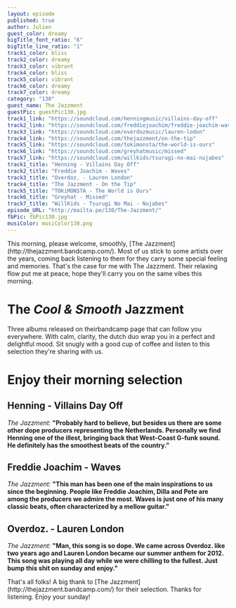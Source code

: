 ```yaml
---
layout: episode
published: true
author: Julien
guest_color: dreamy
bigTitle_font_ratio: "6"
bigTitle_line_ratio: "1"
track1_color: bliss
track2_color: dreamy
track3_color: vibrant
track4_color: bliss
track5_color: vibrant
track6_color: dreamy
track7_color: dreamy
category: "130"
guest_name: The Jazzment
guestPic: guestPic130.jpg
track1_link: "https://soundcloud.com/henningmusic/villains-day-off"
track2_link: "https://soundcloud.com/freddiejoachim/freddie-joachim-waves"
track3_link: "https://soundcloud.com/overdozmusic/lauren-lodon"
track4_link: "https://soundcloud.com/thejazzment/on-the-tip"
track5_link: "https://soundcloud.com/tokimonsta/the-world-is-ours"
track6_link: "https://soundcloud.com/greyhatmusic/missed"
track7_link: "https://soundcloud.com/willkids/tsurugi-no-mai-nujabes"
track1_title: "Henning - Villains Day Off"
track2_title: "Freddie Joachim - Waves"
track3_title: "Overdoz. - Lauren London"
track4_title: "The Jazzment - On the Tip"
track5_title: "TOKiMONSTA - The World is Ours"
track6_title: "Greyhat - Missed"
track7_title: "WillKids - Tsurugi No Mai - Nujabes"
episode_URL: "http://mailta.pe/130/The-Jazzment/"
fbPic: fbPic130.jpg
musiColor: musiColor130.png
---
```


<p id="introduction">
This morning, please welcome, smoothly, [The Jazzment](http://thejazzment.bandcamp.com/).
Most of us stick to some artists over the years, coming back listening to them for they carry some special feeling and memories. That's the case for me with The Jazzment. Their relaxing flow put me at peace, hope they'll carry you on the same vibes this morning. </p>
 
# The _Cool & Smooth_ Jazzment
 
Three albums released on theirbandcamp page that can follow you everywhere. With calm, clarity, the dutch duo wrap you in a perfect and delightful mood. Sit snugly with a good cup of coffee and listen to this selection they're sharing with us.
 
# Enjoy their morning selection
 
## Henning - Villains Day Off
_The Jazzment:_ **"**Probably hard to believe, but besides us there are some other dope producers representing the Netherlands. Personally we find Henning one of the illest, bringing back that West-Coast G-funk sound. He definitely has the smoothest beats of the country.**"**
 
## Freddie Joachim - Waves
_The Jazzment:_ **"**This man has been one of the main inspirations to us since the beginning. People like Freddie Joachim, Dilla and Pete are among the producers we admire the most. Waves is just one of his many classic beats, often characterized by a mellow guitar.**"**
 
## Overdoz. - Lauren London
_The Jazzment:_ **"**Man, this song is so dope. We came across Overdoz. like two years ago and Lauren London became our summer anthem for 2012. This song was playing all day while we were chilling to the fullest. Just bump this shit on sunday and enjoy.**"** 
 
<p id="outroduction">
That's all folks! A big thank to [The Jazzment](http://thejazzment.bandcamp.com/) for their selection.
Thanks for listening. Enjoy your sunday!
</p>